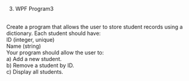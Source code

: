 3. WPF Program3
</br>
Create a program that allows the user to store student records using a dictionary. Each student should have:</br>
ID (integer, unique)</br>
Name (string)</br>
Your program should allow the user to:</br>
a) Add a new student.</br>
b) Remove a student by ID.</br>
c) Display all students.</br>
